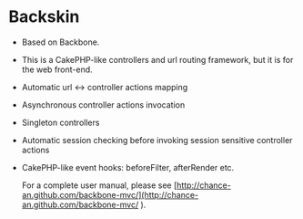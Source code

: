 Backskin
========

* Based on Backbone.
* This is a CakePHP-like controllers and url routing framework, but it is for the web front-end.
* Automatic url <-> controller actions mapping
* Asynchronous controller actions invocation
* Singleton controllers
* Automatic session checking before invoking session sensitive controller actions
* CakePHP-like event hooks: beforeFilter, afterRender etc.

   For a complete user manual, please see  [http://chance-an.github.com/backbone-mvc/](http://chance-an.github.com/backbone-mvc/ ).
